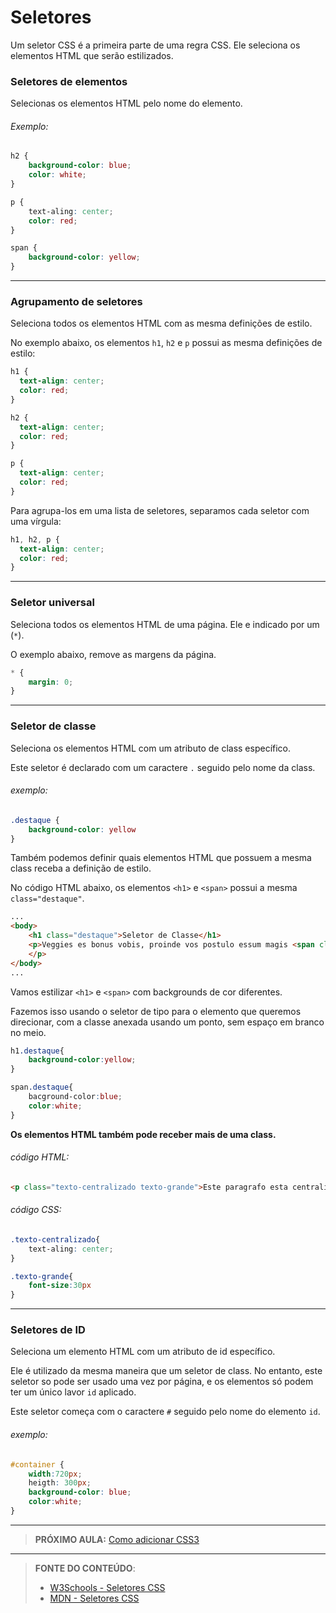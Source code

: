 # Seletores

Um seletor CSS é a primeira parte de uma regra CSS. Ele seleciona os elementos HTML que serão estilizados.

### Seletores de elementos

Selecionas os elementos HTML pelo nome do elemento.

###### Exemplo:

```css
h2 {
    background-color: blue;
    color: white;
}

p {
    text-aling: center;
    color: red;
}

span {
    background-color: yellow;
}
```

---

### Agrupamento de seletores 

Seleciona todos os elementos HTML com as mesma definições de estilo.

No exemplo abaixo, os elementos `h1`, `h2` e `p` possui as mesma definições de estilo:

```css
h1 {
  text-align: center;
  color: red;
}

h2 {
  text-align: center;
  color: red;
}

p {
  text-align: center;
  color: red;
}
```

Para agrupa-los em uma lista de seletores, separamos cada seletor com uma vírgula:

```css
h1, h2, p {
  text-align: center;
  color: red;
}
```

---

### Seletor universal

Seleciona todos os elementos HTML de uma página. Ele e indicado por um (`*`).

O exemplo abaixo, remove as margens da página.

```css
* {
    margin: 0;
}
```

---

### Seletor de classe

Seleciona os elementos HTML com um atributo de class específico. 

Este seletor é declarado com um caractere `.` seguido pelo nome da class. 

###### exemplo:

```css
.destaque {
    background-color: yellow
}
```

Também podemos definir quais elementos HTML que possuem a mesma class receba a definição de estilo.

No código HTML abaixo, os elementos `<h1>` e  `<span>` possui a mesma `class="destaque"`.

```html
...
<body>
    <h1 class="destaque">Seletor de Classe</h1>
    <p>Veggies es bonus vobis, proinde vos postulo essum magis <span class="destaque">kohlrabi welsh onion</span> daikon amaranth tatsoi tomatillo melon azuki bean garlic.
    </p>    
</body>
...
```

Vamos estilizar `<h1>` e `<span>` com backgrounds de cor diferentes. 

Fazemos isso usando o seletor de tipo para o elemento que queremos direcionar, com a classe anexada usando um ponto, sem espaço em branco no meio.

```css
h1.destaque{
    background-color:yellow;
}

span.destaque{
    bacground-color:blue;
    color:white;
}
```

**Os elementos HTML também pode receber mais de uma class.**

###### código HTML:

```html
<p class="texto-centralizado texto-grande">Este paragrafo esta centralizado e tem um tamanho de 30px.</p>
```

###### código CSS:

```css
.texto-centralizado{
    text-aling: center;
}

.texto-grande{
    font-size:30px
}
```

---

### Seletores de ID

Seleciona um elemento HTML com um atributo de id específico. 

Ele é utilizado da mesma maneira que um seletor de class. No entanto, este seletor so pode ser usado uma vez por página, e os elementos só podem ter um único lavor `id` aplicado.  

Este seletor começa com o caractere `#` seguido pelo nome do elemento `id`.

###### exemplo:

```css
#container {
    width:720px;
    heigth: 300px;    
    background-color: blue;
    color:white;
}
```

***

> **PRÓXIMO AULA:** [Como adicionar CSS3](../1.5-como-adicionar-css)

***


> **FONTE DO CONTEÚDO**:
>
> - [W3Schools - Seletores CSS](https://www.w3schools.com/css/css_selectors.asp)
> - [MDN - Seletores CSS](https://developer.mozilla.org/en-US/docs/Learn/CSS/Building_blocks/Selectors)
